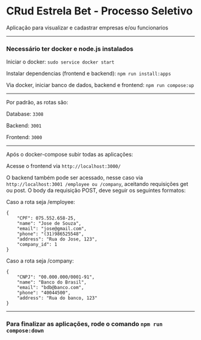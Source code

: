# CRud Estrela Bet - Processo Seletivo
Aplicação para visualizar e cadastrar empresas e/ou funcionarios

-----------

### Necessário ter docker e node.js instalados

Iniciar o docker: `sudo service docker start`

Instalar dependencias (frontend e backend): `npm run install:apps`

Via docker, iniciar banco de dados, backend e frontend: `npm run compose:up`

------------

Por padrão, as rotas são:

Database: `3308`

Backend: `3001`

Frontend: `3000`

--------------------

Após o docker-compose subir todas as aplicações:


Acesse o frontend via `http://localhost:3000/`

O backend também pode ser acessado, nesse caso via `http://localhost:3001 /employee ou /company`, aceitando requisições get ou post.
O body da requisição POST, deve seguir os seguintes formatos:

Caso a rota seja /employee: 

```
{
	"CPF": 075.552.658-25,
	"name": "Jose de Souza",
	"email": "jose@gmail.com",
	"phone": "(31)986525548",
	"address": "Rua do Jose, 123",
	"company_id": 1
}
```

Caso a rota seja /company: 

```
{
	"CNPJ": "00.000.000/0001-91",
	"name": "Banco do Brasil",
	"email": "bdb@banco.com",
	"phone": "40044500",
	"address": "Rua do banco, 123"
}
```

------------------

### Para finalizar as aplicações, rode o comando `npm run compose:down`
